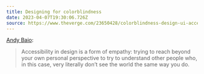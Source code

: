 ```yaml
---
title: Designing for colorblindness
date: 2023-04-07T19:30:06.726Z
source: https://www.theverge.com/23650428/colorblindness-design-ui-accessibility-wordle
---
```

[Andy Baio](https://waxy.org):

> Accessibility in design is a form of empathy: trying to reach beyond your own personal perspective to try to understand other people who, in this case, very literally don’t see the world the same way you do.